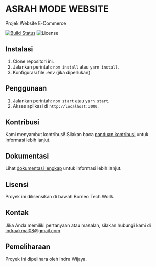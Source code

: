# ASRAH MODE WEBSITE

Projek Website E-Commerce

[![Build Status](URL_BADGE)](LINK_BUILD)
![License](URL_LICENSE)

## Instalasi

1. Clone repositori ini.
2. Jalankan perintah: `npm install` atau `yarn install`.
3. Konfigurasi file .env (jika diperlukan).

## Penggunaan

1. Jalankan perintah: `npm start` atau `yarn start`.
2. Akses aplikasi di `http://localhost:3000`.

## Kontribusi

Kami menyambut kontribusi! Silakan baca [panduan kontribusi](CONTRIBUTING.md) untuk informasi lebih lanjut.

## Dokumentasi

Lihat [dokumentasi lengkap](URL_DOKUMENTASI) untuk informasi lebih lanjut.

## Lisensi

Proyek ini dilisensikan di bawah Borneo Tech Work.

## Kontak

Jika Anda memiliki pertanyaan atau masalah, silakan hubungi kami di [indraakmal08@gmail.com](mailto:email@domain.com).

## Pemeliharaan

Proyek ini dipelihara oleh Indra Wijaya.
